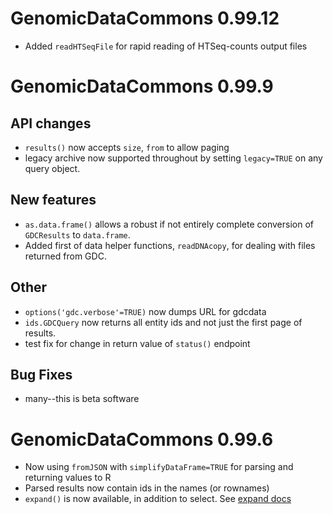 # GenomicDataCommons 0.99.12

* Added `readHTSeqFile` for rapid reading of HTSeq-counts output files


# GenomicDataCommons 0.99.9

## API changes

* `results()` now accepts `size`, `from` to allow paging
* legacy archive now supported throughout by setting `legacy=TRUE` on any
  query object.

## New features

* `as.data.frame()` allows a robust if not entirely complete conversion
  of `GDCResults` to `data.frame`.
* Added first of data helper functions, `readDNAcopy`, for dealing
  with files returned from GDC.

## Other

* `options('gdc.verbose'=TRUE)` now dumps URL for gdcdata
* `ids.GDCQuery` now returns all entity ids and not just the first
  page of results.
* test fix for change in return value of `status()` endpoint

## Bug Fixes

* many--this is beta software


# GenomicDataCommons 0.99.6

* Now using `fromJSON` with `simplifyDataFrame=TRUE` for parsing and
  returning values to R
* Parsed results now contain ids in the names (or rownames)
* `expand()` is now available, in addition to select.
  See
  [expand docs](https://docs.gdc.cancer.gov/API/Users_Guide/Search_and_Retrieval/#expand)

